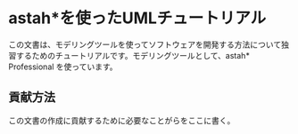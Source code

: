 # astah*を使ったUMLチュートリアル


この文書は、モデリングツールを使ってソフトウェアを開発する方法について独習するためのチュートリアルです。モデリングツールとして、astah* Professional を使っています。

## 貢献方法

この文書の作成に貢献するために必要なことがらをここに書く。
